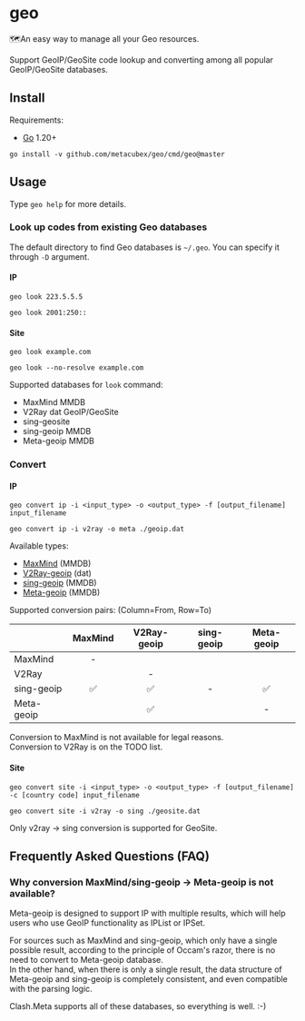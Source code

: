 # geo

🗺An easy way to manage all your Geo resources.

Support GeoIP/GeoSite code lookup and converting among all popular GeoIP/GeoSite databases.

## Install

Requirements:

- [Go](https://go.dev) 1.20+

```shell
go install -v github.com/metacubex/geo/cmd/geo@master
```

## Usage

Type `geo help` for more details.

### Look up codes from existing Geo databases

The default directory to find Geo databases is
`~/.geo`. You can specify it through `-D` argument.

#### IP

```shell
geo look 223.5.5.5
```

```shell
geo look 2001:250::
```

#### Site

```shell
geo look example.com
```

```shell
geo look --no-resolve example.com
```

Supported databases for `look` command:

- MaxMind MMDB
- V2Ray dat GeoIP/GeoSite
- sing-geosite
- sing-geoip MMDB
- Meta-geoip MMDB

### Convert

#### IP

```shell
geo convert ip -i <input_type> -o <output_type> -f [output_filename] input_filename
```

```shell
geo convert ip -i v2ray -o meta ./geoip.dat
```

Available types:

- [MaxMind](https://github.com/Dreamacro/maxmind-geoip) (MMDB)
- [V2Ray-geoip](https://github.com/v2fly/geoip) (dat)
- [sing-geoip](https://github.com/SagerNet/sing-geoip) (MMDB)
- [Meta-geoip](https://github.com/MetaCubeX/meta-rules-dat) (MMDB)

Supported conversion pairs: (Column=From, Row=To)

|            | MaxMind | V2Ray-geoip | sing-geoip | Meta-geoip |
| ---------- | :-----: | :---------: | :--------: | :--------: |
| MaxMind    |    -    |             |            |            |
| V2Ray      |         |      -      |            |            |
| sing-geoip |   ✅    |     ✅      |     -      |     ✅     |
| Meta-geoip |         |     ✅      |            |     -      |

Conversion to MaxMind is not available for legal reasons.  
Conversion to V2Ray is on the TODO list.

#### Site

```shell
geo convert site -i <input_type> -o <output_type> -f [output_filename] -c [country code] input_filename
```

```shell
geo convert site -i v2ray -o sing ./geosite.dat
```

Only v2ray -> sing conversion is supported for GeoSite.

## Frequently Asked Questions (FAQ)

### Why conversion MaxMind/sing-geoip -> Meta-geoip is not available?

Meta-geoip is designed to support IP with multiple results,
which will help users who use GeoIP functionality as IPList or IPSet.

For sources such as MaxMind and sing-geoip, which only have a single possible result,
according to the principle of Occam's razor, there is no need to convert to Meta-geoip database.  
In the other hand, when there is only a single result,
the data structure of Meta-geoip and sing-geoip is completely consistent,
and even compatible with the parsing logic.

Clash.Meta supports all of these databases, so everything is well. :-)
